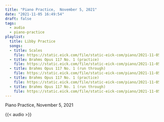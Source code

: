 ```yaml
---
title: "Piano Practice,  November 5, 2021"
date: "2021-11-05 16:49:54"
draft: false
tags:
  - audio
  - piano-practice
playlist:
  title: Libby Practice
  songs:
  - title: Scales
    file: https://static.eick.com/file/static-eick-com/piano/2021-11-05-001.mp3
  - title: Brahms Opus 117 No. 1 (practice)
    file: https://static.eick.com/file/static-eick-com/piano/2021-11-05-002.mp3
  - title: Brahms Opus 117 No. 1 (run through)
    file: https://static.eick.com/file/static-eick-com/piano/2021-11-05-003.mp3
  - title: Brahms Opus 117 No. 1 (practice)
    file: https://static.eick.com/file/static-eick-com/piano/2021-11-05-004.mp3
  - title: Brahms Opus 117 No. 1 (run through)
    file: https://static.eick.com/file/static-eick-com/piano/2021-11-05-005.mp3
---
```

Piano Practice, November 5, 2021

<!--more-->

{{< audio >}}
